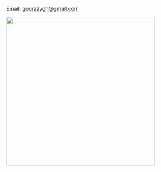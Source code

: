 Email: gocrazygh@gmail.com

<img src="https://github.com/gocrazygh/gocrazygh/blob/main/warmcoffee.gif" width="400" height="400" />
